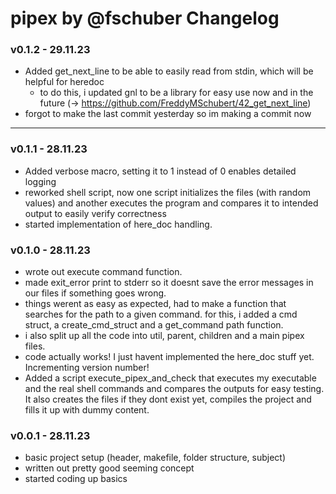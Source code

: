 # pipex by @fschuber Changelog

### v0.1.2 - 29.11.23
- Added get_next_line to be able to easily read from stdin, which will be helpful for heredoc
	- to do this, i updated gnl to be a library for easy use now and in the future (-> https://github.com/FreddyMSchubert/42_get_next_line)
- forgot to make the last commit yesterday so im making a commit now

---

### v0.1.1 - 28.11.23
- Added verbose macro, setting it to 1 instead of 0 enables detailed logging
- reworked shell script, now one script initializes the files (with random values) and another executes the program and compares it to intended output to easily verify correctness
- started implementation of here_doc handling.

### v0.1.0 - 28.11.23
- wrote out execute command function.
- made exit_error print to stderr so it doesnt save the error messages in our files if something goes wrong.
- things werent as easy as expected, had to make a function that searches for the path to a given command. for this, i added a cmd struct, a create_cmd_struct and a get_command path function.
- i also split up all the code into util, parent, children and a main pipex files.
- code actually works! I just havent implemented the here_doc stuff yet. Incrementing version number!
- Added a script execute_pipex_and_check that executes my executable and the real shell commands and compares the outputs for easy testing. It also creates the files if they dont exist yet, compiles the project and fills it up with dummy content.

### v0.0.1 - 28.11.23
- basic project setup (header, makefile, folder structure, subject)
- written out pretty good seeming concept
- started coding up basics